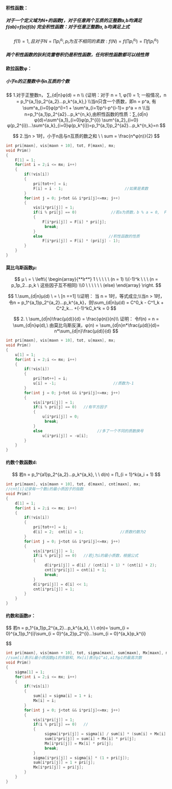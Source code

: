 

#### 积性函数：

##### 对于一个定义域为N+的函数f，对于任意两个互质的正整数a,b均满足f(ab)=f(a)f(b)                                                完全积性函数：对于任意正整数a, b均满足上式


$$
f(1) = 1, 且对于N=∏p_i^{a_i},p_i为互不相同的素数: f(N) = f(∏p_i^{a_i}) = ∏f(p_i^{a_i})
$$

#####  两个积性函数的狄利克雷卷积仍是积性函数，任何积性函数都可以线性筛



####  欧拉函数φ：

#####                                                                                                                                                                                          小于n的正整数中与n互质的个数

$$
1.对于正整数n， ∑_{d|n}φ(d) = n 
\\ {证明：对于 n = 1, φ(1) = 1; 一般情况，n = p_1^{a_1}p_2^{a_2}...p_k^{a_k},}
\\当n只含一个质数，即n = p^a, 有\sum^a_{i=0}φ(p^i)=1 + \sum^a_{i=1}p^i-p^{i-1}= p^a = n
\\当n=p_1^{a_1}p_2^{a2}...p_k^{n_k},由积性函数的性质：∑_{d|n}φ(d)=\sum^{a_1}_{i=0}φ(p_1^{i})
\sum^{a_2}_{i=0}φ(p_2^{i})...\sum^{a_k}_{i=0}φ(p_k^{i})=p_1^{a_1}p_2^{a2}...p_k^{n_k}=n
$$


$$
2.当n > 1时，小于n且与n互质的数之和 \ \ sum = \frac{n*φ(n)}{2}
$$


```c++
int pri[maxn], vis[maxn + 10], tot, F[maxn], mx;
void Prim()
{
    F[1] = 1;
    for(int i = 2;i <= mx; i++)
    {
        if(!vis[i])
        {
            pri[tot++] = i;
            F[i] = i - 1;                           //如果是素数
        }
        for(int j = 0; j<tot && i*pri[j]<=mx; j++)
        {
            vis[i*pri[j]] = 1;
            if(i % pri[j] == 0)               //若a为质数，b % a = 0,  F[a*b] =  F[b] * a
            {
                F[i*pri[j]] = F[i] * pri[j];
                 break;
            }
            else                             //积性函数的性质
                F[i*pri[j]] = F[i] * (pri[j] - 1);
        }
    }
}
```



#### 莫比乌斯函数μ:

$$
μ \  = \ \left\{  
             \begin{array}{**lr**}  
             1   \ \  \ \ \ (n = 1)
             \\(-1)^k  \  \ \  (n = p_1p_2...p_k \ 这些因子互不相同)
             \\0     \ \ \ \ \ \ (else)
             \end{array}  
\right.
$$


$$
1.\sum_{d|n}μ(d) \ = \ [n ==1]
\\证明： 当 n = 1时，等式成立;\\当n > 1时，令n = p_1^{a_1}p_2^{a_2}...p_k^{a_k}，则\sum_{d|n}μ(d) = C^0_k - C^1_k + C^2_k... +(-1)^kC_k^k = 0
$$

$$
2. \ \sum_{d|n}\frac{μ(d)}{d} = \frac{φ(n)}{n}\\
证明： 令f(n) = n = \sum_{d|n}φ(d),\ 由莫比乌斯反演，φ(n) = \sum_{d|n}n*\frac{μ(d)}{d}= n*\sum_{d|n}\frac{μ(d)}{d}
$$

```C++
int pri[maxn], vis[maxn + 10], tot, u[maxn], mx;
void Prim()
{
    u[1] = 1;
    for(int i = 2;i <= mx; i++)
    {
        if(!vis[i])
        {
            pri[tot++] = i;
            u[i] = -1;                         //质数为-1
        }
        for(int j = 0; j<tot && i*pri[j]<=mx; j++)
        {
            vis[i*pri[j]] = 1;
            if(i % pri[j] == 0)   //有平方因子
            {
                u[i*pri[j]] = 0;
                 break;
            }
            else                        //多了一个不同的质数换号
                u[i*pri[j]] = -u[i];
        }
    }
}

```



#### 约数个数函数d:

$$
若n = p_1^{a1}p_2^{a_2}...p_k^{a_k}, \ \ d(n) = ∏_{i = 1}^k(a_i + 1)
$$

```C++
int pri[maxn], vis[maxn + 10], tot, d[maxn], cnt[maxn], mx;
//cnt[i]记录每一个数i的最小质因子的指数
void Prim()
{
    d[1] = 1;
    for(int i = 2;i <= mx; i++)
    {
        if(!vis[i])
        {
            pri[tot++] = i;
            d[i] = 2;  cnt[i] = 1;                //质数约数为2
        }
        for(int j = 0; j<tot && i*pri[j]<=mx; j++)
        {
            vis[i*pri[j]] = 1;
            if(i % pri[j] == 0)   //若j为i的最小质数，根据公式
            {
                 d[i*pri[j]] = d[i] / (cnt[i] + 1) * (cnt[i] + 2);
                 cnt[i*pri[j]] = cnt[i] + 1;
                 break;
            }
            d[i*pri[j]] = d[i] << 1;
            cnt[i*pri[j]] = 1;
        }
    }
}
```



#### 约数和函数*σ*：

$$
若n = p_1^{a_1}p_2^{a_2}...p_k^{a_k}, \ \  σ(n)=  \sum_{i = 0}^{a_1}p_1^{i}\sum_{i = 0}^{a_2}p_2^{i}...\sum_{i = 0}^{a_k}p_k^{i}
$$

```c++
int pri[maxn], vis[maxn + 10], tot, sigma[maxn], sum[maxn], Mx[maxn], mx;
//sum[i]表示i最小质因数p1的贡献和, Mx[i]表示p1^a1,a1为p1的最高次数
void Prim()
{
    sigma[1] = 1;
    for(int i = 2;i <= mx; i++)
    {
        if(!vis[i])
        {
            sum[i] = sigma[i] = 1 + i;
            Mx[i] = i;
        }
        for(int j = 0; j<tot && i*pri[j]<=mx; j++)
        {
            vis[i*pri[j]] = 1;
            if(i % pri[j] == 0)   //
            {
                 sigma[i*pri[j]] = sigma[i] / sum[i] * (sum[i] + Mx[i] * pri[j]);
                 sum[i*pri[j]] = sum[i] + Mx[i] * pri[j];
                 Mx[i*pri[j]] = Mx[i] * pri[j];
                 break;
            }
            sigma[i*pri[j]] = sigma[i] * (1 + pri[j]);
            sum[i*pri[j]] = 1 + pri[j];
            Mx[i*pri[j]] = pri[j];
        }
    }
}
```

